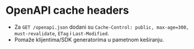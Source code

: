 # OpenAPI cache headers
- Za `GET /openapi.json` dodani su `Cache-Control: public, max-age=300, must-revalidate`, `ETag` i `Last-Modified`.
- Pomaže klijentima/SDK generatorima u pametnom keširanju.
